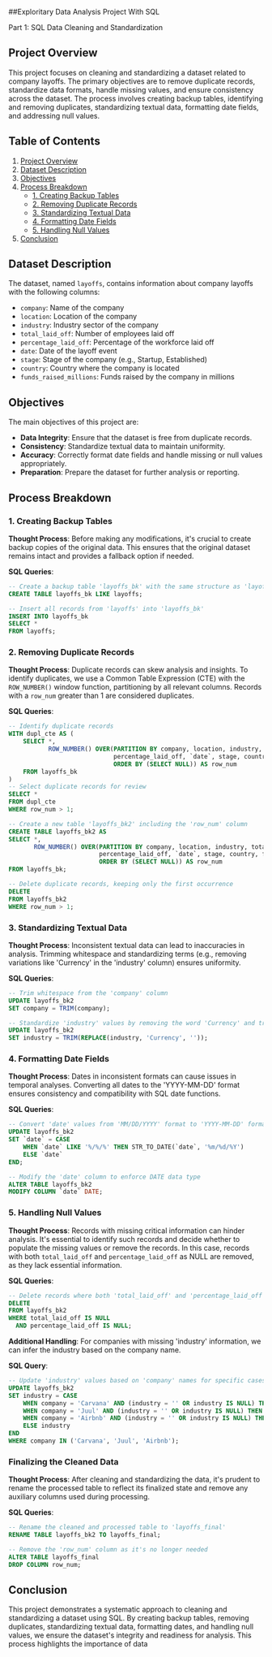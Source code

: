 ##Exploritary Data Analysis Project With SQL

Part 1: SQL Data Cleaning and Standardization

## Project Overview

This project focuses on cleaning and standardizing a dataset related to company layoffs. The primary objectives are to remove duplicate records, standardize data formats, handle missing values, and ensure consistency across the dataset. The process involves creating backup tables, identifying and removing duplicates, standardizing textual data, formatting date fields, and addressing null values.

## Table of Contents

1. [Project Overview](#project-overview)
2. [Dataset Description](#dataset-description)
3. [Objectives](#objectives)
4. [Process Breakdown](#process-breakdown)
   - [1. Creating Backup Tables](#1-creating-backup-tables)
   - [2. Removing Duplicate Records](#2-removing-duplicate-records)
   - [3. Standardizing Textual Data](#3-standardizing-textual-data)
   - [4. Formatting Date Fields](#4-formatting-date-fields)
   - [5. Handling Null Values](#5-handling-null-values)
5. [Conclusion](#conclusion)

## Dataset Description

The dataset, named `layoffs`, contains information about company layoffs with the following columns:

- `company`: Name of the company
- `location`: Location of the company
- `industry`: Industry sector of the company
- `total_laid_off`: Number of employees laid off
- `percentage_laid_off`: Percentage of the workforce laid off
- `date`: Date of the layoff event
- `stage`: Stage of the company (e.g., Startup, Established)
- `country`: Country where the company is located
- `funds_raised_millions`: Funds raised by the company in millions

## Objectives

The main objectives of this project are:

- **Data Integrity**: Ensure that the dataset is free from duplicate records.
- **Consistency**: Standardize textual data to maintain uniformity.
- **Accuracy**: Correctly format date fields and handle missing or null values appropriately.
- **Preparation**: Prepare the dataset for further analysis or reporting.

## Process Breakdown

### 1. Creating Backup Tables

**Thought Process**: Before making any modifications, it's crucial to create backup copies of the original data. This ensures that the original dataset remains intact and provides a fallback option if needed.

**SQL Queries**:

```sql
-- Create a backup table 'layoffs_bk' with the same structure as 'layoffs'
CREATE TABLE layoffs_bk LIKE layoffs;

-- Insert all records from 'layoffs' into 'layoffs_bk'
INSERT INTO layoffs_bk
SELECT * 
FROM layoffs;
```

### 2. Removing Duplicate Records

**Thought Process**: Duplicate records can skew analysis and insights. To identify duplicates, we use a Common Table Expression (CTE) with the `ROW_NUMBER()` window function, partitioning by all relevant columns. Records with a `row_num` greater than 1 are considered duplicates.

**SQL Queries**:

```sql
-- Identify duplicate records
WITH dupl_cte AS (
    SELECT *,
           ROW_NUMBER() OVER(PARTITION BY company, location, industry, total_laid_off, 
                             percentage_laid_off, `date`, stage, country, funds_raised_millions 
                             ORDER BY (SELECT NULL)) AS row_num
    FROM layoffs_bk
)
-- Select duplicate records for review
SELECT *
FROM dupl_cte
WHERE row_num > 1;

-- Create a new table 'layoffs_bk2' including the 'row_num' column
CREATE TABLE layoffs_bk2 AS
SELECT *,
       ROW_NUMBER() OVER(PARTITION BY company, location, industry, total_laid_off, 
                         percentage_laid_off, `date`, stage, country, funds_raised_millions 
                         ORDER BY (SELECT NULL)) AS row_num
FROM layoffs_bk;

-- Delete duplicate records, keeping only the first occurrence
DELETE
FROM layoffs_bk2
WHERE row_num > 1;
```

### 3. Standardizing Textual Data

**Thought Process**: Inconsistent textual data can lead to inaccuracies in analysis. Trimming whitespace and standardizing terms (e.g., removing variations like 'Currency' in the 'industry' column) ensures uniformity.

**SQL Queries**:

```sql
-- Trim whitespace from the 'company' column
UPDATE layoffs_bk2
SET company = TRIM(company);

-- Standardize 'industry' values by removing the word 'Currency' and trimming whitespace
UPDATE layoffs_bk2
SET industry = TRIM(REPLACE(industry, 'Currency', ''));
```

### 4. Formatting Date Fields

**Thought Process**: Dates in inconsistent formats can cause issues in temporal analyses. Converting all dates to the 'YYYY-MM-DD' format ensures consistency and compatibility with SQL date functions.

**SQL Queries**:

```sql
-- Convert 'date' values from 'MM/DD/YYYY' format to 'YYYY-MM-DD' format
UPDATE layoffs_bk2
SET `date` = CASE 
    WHEN `date` LIKE '%/%/%' THEN STR_TO_DATE(`date`, '%m/%d/%Y')
    ELSE `date`
END;

-- Modify the 'date' column to enforce DATE data type
ALTER TABLE layoffs_bk2
MODIFY COLUMN `date` DATE;
```

### 5. Handling Null Values

**Thought Process**: Records with missing critical information can hinder analysis. It's essential to identify such records and decide whether to populate the missing values or remove the records. In this case, records with both `total_laid_off` and `percentage_laid_off` as NULL are removed, as they lack essential information.

**SQL Queries**:

```sql
-- Delete records where both 'total_laid_off' and 'percentage_laid_off' are NULL
DELETE 
FROM layoffs_bk2
WHERE total_laid_off IS NULL
  AND percentage_laid_off IS NULL;
```

**Additional Handling**: For companies with missing 'industry' information, we can infer the industry based on the company name.

**SQL Query**:

```sql
-- Update 'industry' values based on 'company' names for specific cases
UPDATE layoffs_bk2
SET industry = CASE 
    WHEN company = 'Carvana' AND (industry = '' OR industry IS NULL) THEN 'Transportation'
    WHEN company = 'Juul' AND (industry = '' OR industry IS NULL) THEN 'Consumer'
    WHEN company = 'Airbnb' AND (industry = '' OR industry IS NULL) THEN 'Travel'
    ELSE industry
END
WHERE company IN ('Carvana', 'Juul', 'Airbnb');
```

### Finalizing the Cleaned Data

**Thought Process**: After cleaning and standardizing the data, it's prudent to rename the processed table to reflect its finalized state and remove any auxiliary columns used during processing.

**SQL Queries**:

```sql
-- Rename the cleaned and processed table to 'layoffs_final'
RENAME TABLE layoffs_bk2 TO layoffs_final;

-- Remove the 'row_num' column as it's no longer needed
ALTER TABLE layoffs_final
DROP COLUMN row_num;
```

## Conclusion

This project demonstrates a systematic approach to cleaning and standardizing a dataset using SQL. By creating backup tables, removing duplicates, standardizing textual data, formatting dates, and handling null values, we ensure the dataset's integrity and readiness for analysis. This process highlights the importance of data 

